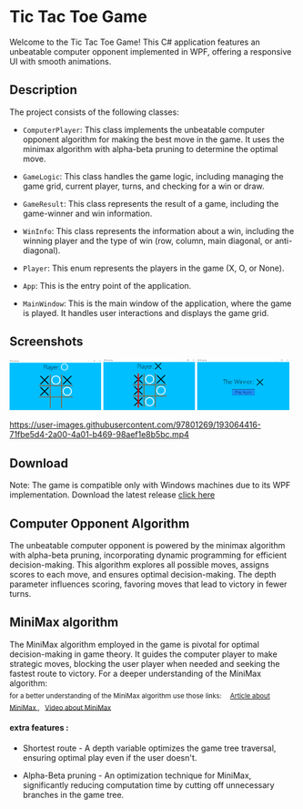 # Tic Tac Toe Game

Welcome to the Tic Tac Toe Game! This C# application features an unbeatable computer opponent implemented in WPF, offering a responsive UI with smooth animations.

## Description

The project consists of the following classes:

- `ComputerPlayer`: This class implements the unbeatable computer opponent algorithm for making the best move in the game. It uses the minimax algorithm with alpha-beta pruning to determine the optimal move.

- `GameLogic`: This class handles the game logic, including managing the game grid, current player, turns, and checking for a win or draw.

- `GameResult`: This class represents the result of a game, including the game-winner and win information.

- `WinInfo`: This class represents the information about a win, including the winning player and the type of win (row, column, main diagonal, or anti-diagonal).

- `Player`: This enum represents the players in the game (X, O, or None).

- `App`: This is the entry point of the application.

- `MainWindow`: This is the main window of the application, where the game is played. It handles user interactions and displays the game grid.

## Screenshots

<p float="left">
  <img src="Screenshots/Screenshot (3).png" width = "32%" />
  <img src="Screenshots/Screenshot (4).png" width = "32%" />
  <img src="Screenshots/Screenshot (5).png" width = "32%" />
</p>

https://user-images.githubusercontent.com/97801269/193064416-71fbe5d4-2a00-4a01-b469-98aef1e8b5bc.mp4

## Download

Note: The game is compatible only with Windows machines due to its WPF implementation. 
Download the latest release [click here](https://github.com/Galamrani/Tic-Tac-Toe-Game/releases)
    
## Computer Opponent Algorithm

The unbeatable computer opponent is powered by the minimax algorithm with alpha-beta pruning, incorporating dynamic programming for efficient decision-making. 
  This algorithm explores all possible moves, assigns scores to each move, and ensures optimal decision-making. 
    The depth parameter influences scoring, favoring moves that lead to victory in fewer turns.

## MiniMax algorithm
The MiniMax algorithm employed in the game is pivotal for optimal decision-making in game theory. 
  It guides the computer player to make strategic moves, blocking the user player when needed and seeking the fastest route to victory.
    For a deeper understanding of the MiniMax algorithm:  
      <sub>
  for a better understanding of the MiniMax algorithm use those links: &emsp;[Article about MiniMax ](https://www.neverstopbuilding.com/blog/minimax), &ensp;[Video about MiniMax ](https://www.youtube.com/watch?v=l-hh51ncgDI&t=553s)

 </sub> 

#### extra features :  
 
*  Shortest route - A depth variable optimizes the game tree traversal, ensuring optimal play even if the user doesn't.  
         
*  Alpha-Beta pruning - An optimization technique for MiniMax, significantly reducing computation time by cutting off unnecessary branches in the game tree.
